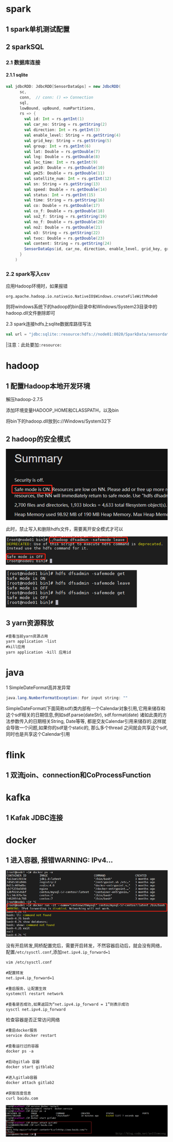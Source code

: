 # spark

## 1 spark单机测试配置



## 2 sparkSQL

### 2.1 数据库连接

#### 2.1.1 sqlite

```scala
val jdbcRDD: JdbcRDD[SensorDataGps] = new JdbcRDD(
      sc,
      conn,  // conn: () => Connection
      sql,
      lowBound, upBound, numPartitions,
      rs => {
        val id: Int = rs.getInt(1)
        val car_no: String = rs.getString(2)
        val direction: Int = rs.getInt(3)
        val enable_level: String = rs.getString(4)
        val grid_key: String = rs.getString(5)
        val group: Int = rs.getInt(6)
        val lat: Double = rs.getDouble(7)
        val lng: Double = rs.getDouble(8)
        val loc_time: Int = rs.getInt(9)
        val pm10: Double = rs.getDouble(10)
        val pm25: Double = rs.getDouble(11)
        val satellite_num: Int = rs.getInt(12)
        val sn: String = rs.getString(13)
        val speed: Double = rs.getDouble(14)
        val status: Int = rs.getInt(15)
        val time: String = rs.getString(16)
        val co: Double = rs.getDouble(17)
        val co_f: Double = rs.getDouble(18)
        val so2_f: String = rs.getString(19)
        val no_f: Double = rs.getDouble(20)
        val no2: Double = rs.getDouble(21)
        val o3: String = rs.getString(22)
        val tvoc: Double = rs.getDouble(23)
        val content: String = rs.getString(24)
        SensorDataGps(id, car_no, direction, enable_level, grid_key, group, lat, lng, loc_time, pm10, pm25, satellite_num, sn, speed, status, time, co, co_f, so2_f, no_f, no2, o3, tvoc, content)
      }
    )
```

### 2.2 spark写入csv

应用Hadoop环境时，如果报错

```
org.apache.hadoop.io.nativeio.NativeIO$Windows.createFileWithMode0
```

则将windows系统下的hadoop的bin目录中和Windows/System23目录中的hadoop.dll文件删除即可

2.3 spark连接hdfs上sqlite数据库路径写法

```scala
val url = "jdbc:sqlite::resource:hdfs://node01:8020/SparkData/sensordata/sensordatagps_2020-12-10_00-00-00_1.db"
```

|注意：此处要加`:resource:`

# hadoop

## 1 配置Hadoop本地开发环境

解压hadoop-2.7.5

添加环境变量HADOOP_HOME和CLASSPATH，以及bin

将bin下的hadoop.dll放到c://Windows/System32下

## 2 hadoop的安全模式

![image-20210102234146180](img/Spark工作笔记/image-20210102234146180.png)

此时，禁止写入和删除hdfs文件，需要离开安全模式才可以

![image-20210102234313713](img/Spark工作笔记/image-20210102234313713.png)

![image-20210103000017569](img/Spark工作笔记/image-20210103000017569.png)

## 3 yarn资源释放

```shell
#查看当前yarn资源占用
yarn application -list
#kill应用
yarn application -kill 应用id
```

# java

1 SimpleDateFormat高并发异常

```java
java.lang.NumberFormatException: For input string: ""
```

SimpleDateFormat(下面简称sdf)类内部有一个Calendar对象引用,它用来储存和这个sdf相关的日期信息,例如sdf.parse(dateStr), sdf.format(date) 诸如此类的方法参数传入的日期相关String, Date等等, 都是交友Calendar引用来储存的.这样就会导致一个问题,如果你的sdf是个static的, 那么多个thread 之间就会共享这个sdf, 同时也是共享这个Calendar引用

# flink

## 1 双流join、connection和CoProcessFunction





# kafka

## 1 Kafak JDBC连接







# docker

## 1 进入容器, 报错WARNING: IPv4...

![image-20210105181641133](img/工作笔记/image-20210105181641133.png)

没有开启转发,网桥配置完后，需要开启转发，不然容器启动后，就会没有网络，配置`/etc/sysctl.conf`,添加`net.ipv4.ip_forward=1`

```shell
vim /etc/sysctl.conf

#配置转发
net.ipv4.ip_forward=1

#重启服务，让配置生效
systemctl restart network

#查看是否成功,如果返回为“net.ipv4.ip_forward = 1”则表示成功
sysctl net.ipv4.ip_forward
```

检查容器是否正常访问网络

```shell
#重启docker服务
service docker restart 

#查看运行过的容器
docker ps -a

#启动gitlab 容器
docker start gitblab2 

#进入gitlab容器
docker attach gitlab2

#获取百度信息
curl baidu.com
```

![这里写图片描述](img/工作笔记/20171020150519615.png)

